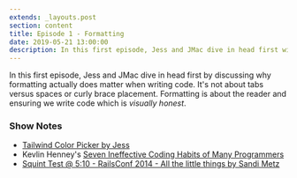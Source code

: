 ```yaml
---
extends: _layouts.post
section: content
title: Episode 1 - Formatting
date: 2019-05-21 13:00:00
description: In this first episode, Jess and JMac dive in head first with why formatting actually does matter when writing code.
---
```


In this first episode, Jess and JMac dive in head first by discussing why formatting actually does matter when writing code. It's not about tabs versus spaces or curly brace placement. Formatting is about the reader and ensuring we write code which is _visually honest_.

### Show Notes
- [Tailwind Color Picker by Jess](https://tailwind-color-picker.jessarcher.com/)
- Kevlin Henney's [Seven Ineffective Coding Habits of Many Programmers](https://www.infoq.com/presentations/7-ineffective-coding-habits)
- [Squint Test @ 5:10 - RailsConf 2014 - All the little things by Sandi Metz](https://youtu.be/8bZh5LMaSmE?t=310)
